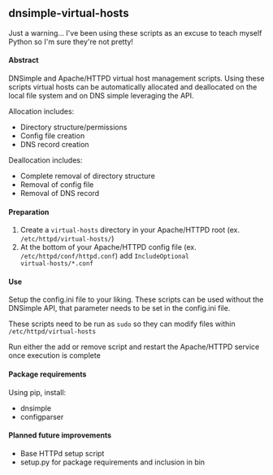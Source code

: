 ## dnsimple-virtual-hosts
Just a warning... I've been using these scripts as an excuse to teach myself Python so I'm sure they're not pretty!

#### Abstract

DNSimple and Apache/HTTPD virtual host management scripts. Using these scripts virtual hosts can be automatically allocated and deallocated on the local file system and on DNS simple leveraging the API.

Allocation includes:
* Directory structure/permissions
* Config file creation
* DNS record creation

Deallocation includes:
* Complete removal of directory structure
* Removal of config file
* Removal of DNS record

#### Preparation
1. Create a <code>virtual-hosts</code> directory in your Apache/HTTPD root (ex. <code>/etc/httpd/virtual-hosts/</code>)
2. At the bottom of your Apache/HTTPD config file (ex. <code>/etc/httpd/conf/httpd.conf</code>) add <code>IncludeOptional virtual-hosts/*.conf</code>

#### Use
Setup the config.ini file to your liking. These scripts can be used without the DNSimple API, that parameter needs to be set in the config.ini file.

These scripts need to be run as <code>sudo</code> so they can modify files within <code>/etc/httpd/virtual-hosts</code>

Run either the add or remove script and restart the Apache/HTTPD service once execution is complete

#### Package requirements
Using pip, install:
* dnsimple
* configparser

#### Planned future improvements
* Base HTTPd setup script
* setup.py for package requirements and inclusion in bin
